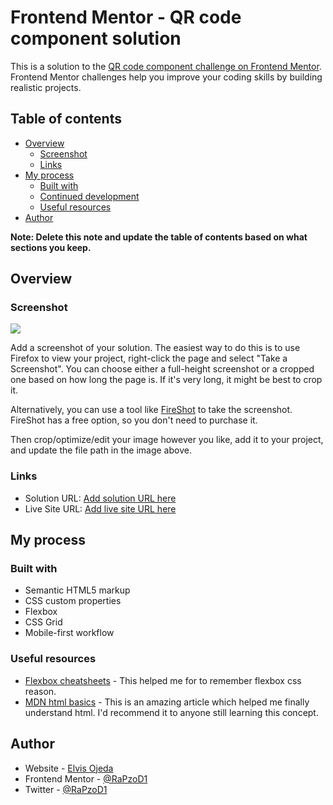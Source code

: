 # Frontend Mentor - QR code component solution

This is a solution to the [QR code component challenge on Frontend Mentor](https://www.frontendmentor.io/challenges/qr-code-component-iux_sIO_H). Frontend Mentor challenges help you improve your coding skills by building realistic projects. 

## Table of contents

- [Overview](#overview)
  - [Screenshot](#screenshot)
  - [Links](#links)
- [My process](#my-process)
  - [Built with](#built-with)
  - [Continued development](#continued-development)
  - [Useful resources](#useful-resources)
- [Author](#author)

**Note: Delete this note and update the table of contents based on what sections you keep.**

## Overview

### Screenshot

![](./screenshot.jpg)

Add a screenshot of your solution. The easiest way to do this is to use Firefox to view your project, right-click the page and select "Take a Screenshot". You can choose either a full-height screenshot or a cropped one based on how long the page is. If it's very long, it might be best to crop it.

Alternatively, you can use a tool like [FireShot](https://getfireshot.com/) to take the screenshot. FireShot has a free option, so you don't need to purchase it. 

Then crop/optimize/edit your image however you like, add it to your project, and update the file path in the image above.


### Links

- Solution URL: [Add solution URL here](https://github.com/RaPzoD1/qr-challenge)
- Live Site URL: [Add live site URL here](https://your-live-site-url.com)

## My process

### Built with

- Semantic HTML5 markup
- CSS custom properties
- Flexbox
- CSS Grid
- Mobile-first workflow


### Useful resources

- [Flexbox cheatsheets](https://css-tricks.com/snippets/css/a-guide-to-flexbox/) - This helped me for to remember flexbox css reason. 
- [MDN html basics](https://developer.mozilla.org/es/docs/Learn/Getting_started_with_the_web/HTML_basics/) - This is an amazing article which helped me finally understand html. I'd recommend it to anyone still learning this concept.


## Author

- Website - [Elvis Ojeda](https://www.frontendmentor.io/profile/RaPzoD1)
- Frontend Mentor - [@RaPzoD1](https://www.frontendmentor.io/profile/RaPzoD1)
- Twitter - [@RaPzoD1](https://twitter.com/RaPzoD1)


